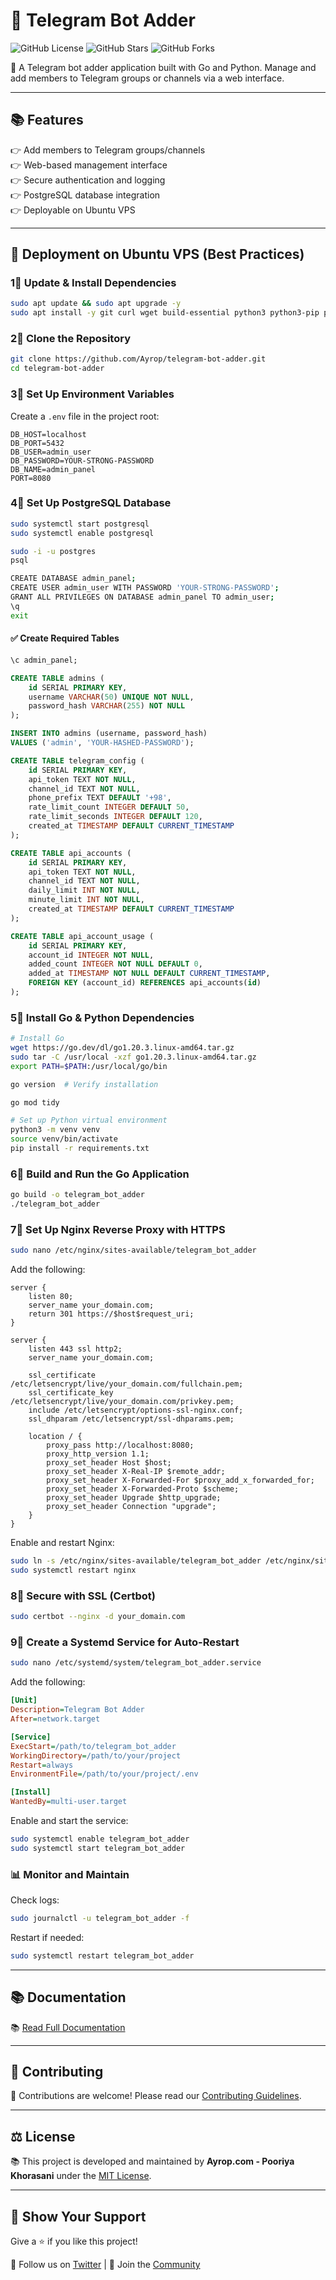 # 🤖 Telegram Bot Adder

![GitHub License](https://img.shields.io/badge/license-MIT-green.svg)
![GitHub Stars](https://img.shields.io/github/stars/your-repo.svg)
![GitHub Forks](https://img.shields.io/github/forks/your-repo.svg)

🚀 A Telegram bot adder application built with Go and Python. Manage and add members to Telegram groups or channels via a web interface.

---

## 📚 Features
👉 Add members to Telegram groups/channels  
👉 Web-based management interface  
👉 Secure authentication and logging  
👉 PostgreSQL database integration  
👉 Deployable on Ubuntu VPS  

---

## 🚀 Deployment on Ubuntu VPS (Best Practices)

### 1⃣ Update & Install Dependencies
```sh
sudo apt update && sudo apt upgrade -y
sudo apt install -y git curl wget build-essential python3 python3-pip python3-venv postgresql postgresql-contrib nginx certbot python3-certbot-nginx
```

### 2⃣ Clone the Repository
```sh
git clone https://github.com/Ayrop/telegram-bot-adder.git
cd telegram-bot-adder
```

### 3⃣ Set Up Environment Variables
Create a `.env` file in the project root:
```env
DB_HOST=localhost
DB_PORT=5432
DB_USER=admin_user
DB_PASSWORD=YOUR-STRONG-PASSWORD
DB_NAME=admin_panel
PORT=8080
```

### 4⃣ Set Up PostgreSQL Database
```sh
sudo systemctl start postgresql
sudo systemctl enable postgresql

sudo -i -u postgres
psql

CREATE DATABASE admin_panel;
CREATE USER admin_user WITH PASSWORD 'YOUR-STRONG-PASSWORD';
GRANT ALL PRIVILEGES ON DATABASE admin_panel TO admin_user;
\q
exit
```

#### ✅ Create Required Tables
```sql
\c admin_panel;

CREATE TABLE admins (
    id SERIAL PRIMARY KEY,
    username VARCHAR(50) UNIQUE NOT NULL,
    password_hash VARCHAR(255) NOT NULL
);

INSERT INTO admins (username, password_hash) 
VALUES ('admin', 'YOUR-HASHED-PASSWORD');

CREATE TABLE telegram_config (
    id SERIAL PRIMARY KEY,
    api_token TEXT NOT NULL,
    channel_id TEXT NOT NULL,
    phone_prefix TEXT DEFAULT '+98',
    rate_limit_count INTEGER DEFAULT 50,
    rate_limit_seconds INTEGER DEFAULT 120,
    created_at TIMESTAMP DEFAULT CURRENT_TIMESTAMP
);

CREATE TABLE api_accounts (
    id SERIAL PRIMARY KEY,
    api_token TEXT NOT NULL,
    channel_id TEXT NOT NULL,
    daily_limit INT NOT NULL,
    minute_limit INT NOT NULL,
    created_at TIMESTAMP DEFAULT CURRENT_TIMESTAMP
);

CREATE TABLE api_account_usage (
    id SERIAL PRIMARY KEY,
    account_id INTEGER NOT NULL,
    added_count INTEGER NOT NULL DEFAULT 0,
    added_at TIMESTAMP NOT NULL DEFAULT CURRENT_TIMESTAMP,
    FOREIGN KEY (account_id) REFERENCES api_accounts(id)
);
```

### 5⃣ Install Go & Python Dependencies
```sh
# Install Go
wget https://go.dev/dl/go1.20.3.linux-amd64.tar.gz
sudo tar -C /usr/local -xzf go1.20.3.linux-amd64.tar.gz
export PATH=$PATH:/usr/local/go/bin

go version  # Verify installation

go mod tidy

# Set up Python virtual environment
python3 -m venv venv
source venv/bin/activate
pip install -r requirements.txt
```

### 6⃣ Build and Run the Go Application
```sh
go build -o telegram_bot_adder
./telegram_bot_adder
```

### 7⃣ Set Up Nginx Reverse Proxy with HTTPS
```sh
sudo nano /etc/nginx/sites-available/telegram_bot_adder
```
Add the following:
```nginx
server {
    listen 80;
    server_name your_domain.com;
    return 301 https://$host$request_uri;
}

server {
    listen 443 ssl http2;
    server_name your_domain.com;

    ssl_certificate /etc/letsencrypt/live/your_domain.com/fullchain.pem;
    ssl_certificate_key /etc/letsencrypt/live/your_domain.com/privkey.pem;
    include /etc/letsencrypt/options-ssl-nginx.conf;
    ssl_dhparam /etc/letsencrypt/ssl-dhparams.pem;

    location / {
        proxy_pass http://localhost:8080;
        proxy_http_version 1.1;
        proxy_set_header Host $host;
        proxy_set_header X-Real-IP $remote_addr;
        proxy_set_header X-Forwarded-For $proxy_add_x_forwarded_for;
        proxy_set_header X-Forwarded-Proto $scheme;
        proxy_set_header Upgrade $http_upgrade;
        proxy_set_header Connection "upgrade";
    }
}
```
Enable and restart Nginx:
```sh
sudo ln -s /etc/nginx/sites-available/telegram_bot_adder /etc/nginx/sites-enabled/
sudo systemctl restart nginx
```

### 8⃣ Secure with SSL (Certbot)
```sh
sudo certbot --nginx -d your_domain.com
```

### 9⃣ Create a Systemd Service for Auto-Restart
```sh
sudo nano /etc/systemd/system/telegram_bot_adder.service
```
Add the following:
```ini
[Unit]
Description=Telegram Bot Adder
After=network.target

[Service]
ExecStart=/path/to/telegram_bot_adder
WorkingDirectory=/path/to/your/project
Restart=always
EnvironmentFile=/path/to/your/project/.env

[Install]
WantedBy=multi-user.target
```
Enable and start the service:
```sh
sudo systemctl enable telegram_bot_adder
sudo systemctl start telegram_bot_adder
```

### 📊 Monitor and Maintain
Check logs:
```sh
sudo journalctl -u telegram_bot_adder -f
```
Restart if needed:
```sh
sudo systemctl restart telegram_bot_adder
```

---

## 📚 Documentation
📚 [Read Full Documentation](https://ayrop.com/docs)

---

## 🤝 Contributing
👥 Contributions are welcome! Please read our [Contributing Guidelines](CONTRIBUTING.md).

---

## ⚖️ License
📚 This project is developed and maintained by **Ayrop.com - Pooriya Khorasani** under the [MIT License](LICENSE).

---

## 🌟 Show Your Support
Give a ⭐ if you like this project!

📌 Follow us on [Twitter](https://twitter.com/ayrop) | 💬 Join the [Community](https://discord.gg/yourdiscord)
